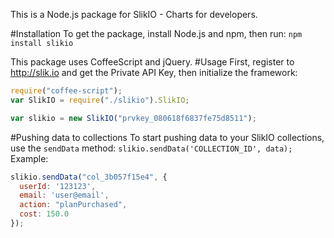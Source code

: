 This is a Node.js package for SlikIO - Charts for developers.

#Installation
To get the package, install Node.js and npm, then run:
`npm install slikio`

This package uses CoffeeScript and jQuery.
#Usage
First, register to http://slik.io and get the Private API Key, then initialize the framework:
```javascript
require("coffee-script");
var SlikIO = require("./slikio").SlikIO;

var slikio = new SlikIO("prvkey_080618f6837fe75d8511");
```
#Pushing data to collections
To start pushing data to your SlikIO collections, use the `sendData` method:
`slikio.sendData('COLLECTION_ID', data);`
Example:
```javascript
slikio.sendData("col_3b057f15e4", {
  userId: '123123',
  email: 'user@email',
  action: "planPurchased",
  cost: 150.0
});
```